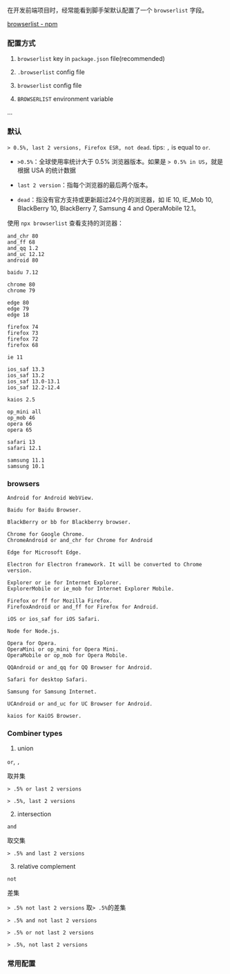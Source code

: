 
在开发前端项目时，经常能看到脚手架默认配置了一个 `browserlist` 字段。


[browserlist - npm](https://www.npmjs.com/package/browserslist)

### 配置方式

1. `browserlist` key in `package.json` file(recommended)

2. `.browserlist` config file

3. `browserlist` config file

4. `BROWSERLIST` environment variable

...

### 默认

`> 0.5%, last 2 versions, Firefox ESR, not dead`. tips: `,`  is equal to `or`.

- `>0.5%`：全球使用率统计大于 0.5% 浏览器版本。如果是 `> 0.5% in US`，就是根据 USA 的统计数据

- `last 2 version`：指每个浏览器的最后两个版本。

- `dead`：指没有官方支持或更新超过24个月的浏览器，如 IE 10, IE_Mob 10, BlackBerry 10, BlackBerry 7, Samsung 4 and OperaMobile 12.1。

使用 `npx browserlist` 查看支持的浏览器：

```
and_chr 80
and_ff 68
and_qq 1.2
and_uc 12.12
android 80

baidu 7.12

chrome 80
chrome 79

edge 80
edge 79
edge 18

firefox 74
firefox 73
firefox 72
firefox 68

ie 11

ios_saf 13.3
ios_saf 13.2
ios_saf 13.0-13.1
ios_saf 12.2-12.4

kaios 2.5

op_mini all
op_mob 46
opera 66
opera 65

safari 13
safari 12.1

samsung 11.1
samsung 10.1
```

### browsers

```
Android for Android WebView.

Baidu for Baidu Browser.

BlackBerry or bb for Blackberry browser.

Chrome for Google Chrome.
ChromeAndroid or and_chr for Chrome for Android

Edge for Microsoft Edge.

Electron for Electron framework. It will be converted to Chrome version.

Explorer or ie for Internet Explorer.
ExplorerMobile or ie_mob for Internet Explorer Mobile.

Firefox or ff for Mozilla Firefox.
FirefoxAndroid or and_ff for Firefox for Android.

iOS or ios_saf for iOS Safari.

Node for Node.js.

Opera for Opera.
OperaMini or op_mini for Opera Mini.
OperaMobile or op_mob for Opera Mobile.

QQAndroid or and_qq for QQ Browser for Android.

Safari for desktop Safari.

Samsung for Samsung Internet.

UCAndroid or and_uc for UC Browser for Android.

kaios for KaiOS Browser.
```


### Combiner types

1. union

`or`, `,`

取并集

`> .5% or last 2 versions`

`> .5%, last 2 versions`

2. intersection

`and`

取交集

`> .5% and last 2 versions`

3. relative complement

`not`

差集

`> .5% not last 2 versions` 取`> .5%`的差集

`> .5% and not last 2 versions`

`> .5% or not last 2 versions`

`> .5%, not last 2 versions`


### 常用配置
